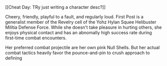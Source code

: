 [[Cheat Day: TRy just writing a character desc?]]

Cheery, friendly, playful to a fault, and regularly loud. First Post is a generalist member of the Revelry cell of the Yohz Hylan Squee Helibuster Militia Defense Force. While she doesn't take pleasure in hurting others, she enjoys physical contact and has an abnomally high success rate during first-time combat encounters.

Her preferred combat projectile are her own pink Null Shells. But her actual combat tactics heavily favor the pounce-and-pin to crush approach to defining 